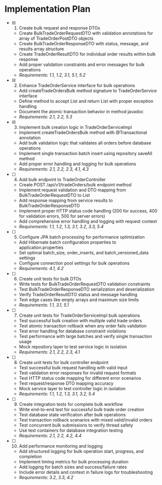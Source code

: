 # Implementation Plan

- [x] 1. Create bulk request and response DTOs
  - Create BulkTradeOrderRequestDTO with validation annotations for array of TradeOrderPostDTO objects
  - Create BulkTradeOrderResponseDTO with status, message, and results array structure
  - Create TradeOrderResultDTO for individual order results within bulk response
  - Add proper validation constraints and error messages for bulk operations
  - _Requirements: 1.1, 1.2, 3.1, 5.1, 5.2_

- [x] 2. Enhance TradeOrderService interface for bulk operations
  - Add createTradeOrdersBulk method signature to TradeOrderService interface
  - Define method to accept List<TradeOrder> and return List<TradeOrder> with proper exception handling
  - Document the atomic transaction behavior in method javadoc
  - _Requirements: 2.1, 2.2, 5.3_

- [x] 3. Implement bulk creation logic in TradeOrderServiceImpl
  - Implement createTradeOrdersBulk method with @Transactional annotation
  - Add bulk validation logic that validates all orders before database operations
  - Implement single transaction batch insert using repository saveAll method
  - Add proper error handling and logging for bulk operations
  - _Requirements: 2.1, 2.2, 2.3, 4.1, 4.3_

- [ ] 4. Add bulk endpoint to TradeOrderController
  - Create POST /api/v1/tradeOrders/bulk endpoint method
  - Implement request validation and DTO mapping from BulkTradeOrderRequestDTO to List<TradeOrder>
  - Add response mapping from service results to BulkTradeOrderResponseDTO
  - Implement proper HTTP status code handling (200 for success, 400 for validation errors, 500 for server errors)
  - Add comprehensive error handling and logging with request context
  - _Requirements: 1.1, 1.2, 1.3, 3.1, 3.2, 3.3, 5.4_

- [ ] 5. Configure JPA batch processing for performance optimization
  - Add Hibernate batch configuration properties to application.properties
  - Set optimal batch_size, order_inserts, and batch_versioned_data settings
  - Configure connection pool settings for bulk operations
  - _Requirements: 4.1, 4.2_

- [ ] 6. Create unit tests for bulk DTOs
  - Write tests for BulkTradeOrderRequestDTO validation constraints
  - Test BulkTradeOrderResponseDTO serialization and deserialization
  - Verify TradeOrderResultDTO status and message handling
  - Test edge cases like empty arrays and maximum size limits
  - _Requirements: 1.1, 3.1, 5.1_

- [ ] 7. Create unit tests for TradeOrderServiceImpl bulk operations
  - Test successful bulk creation with multiple valid trade orders
  - Test atomic transaction rollback when any order fails validation
  - Test error handling for database constraint violations
  - Test performance with large batches and verify single transaction usage
  - Mock repository layer to test service logic in isolation
  - _Requirements: 2.1, 2.2, 2.3, 4.1_

- [ ] 8. Create unit tests for bulk controller endpoint
  - Test successful bulk request handling with valid input
  - Test validation error responses for invalid request formats
  - Test HTTP status code mapping for different error scenarios
  - Test request/response DTO mapping accuracy
  - Mock service layer to test controller logic in isolation
  - _Requirements: 1.1, 1.2, 1.3, 3.1, 3.2, 5.4_

- [ ] 9. Create integration tests for complete bulk workflow
  - Write end-to-end test for successful bulk trade order creation
  - Test database state verification after bulk operations
  - Test transaction rollback scenarios with mixed valid/invalid orders
  - Test concurrent bulk submissions to verify thread safety
  - Use test containers for database integration testing
  - _Requirements: 2.1, 2.2, 4.2, 4.4_

- [ ] 10. Add performance monitoring and logging
  - Add structured logging for bulk operation start, progress, and completion
  - Implement timing metrics for bulk processing duration
  - Add logging for batch sizes and success/failure rates
  - Include error details and context in failure logs for troubleshooting
  - _Requirements: 3.2, 3.3, 4.2_